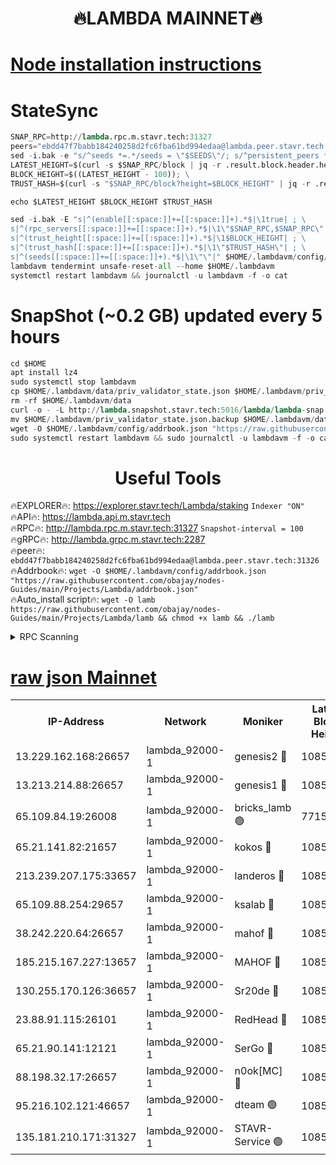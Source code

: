 <h1 align="center"> 🔥LAMBDA MAINNET🔥</h1>


[Node installation instructions](https://github.com/obajay/nodes-Guides/tree/main/Projects/Lambda)
=


# StateSync
```python
SNAP_RPC=http://lambda.rpc.m.stavr.tech:31327
peers="ebdd47f7babb184240258d2fc6fba61bd994edaa@lambda.peer.stavr.tech:31326" 
sed -i.bak -e "s/^seeds *=.*/seeds = \"$SEEDS\"/; s/^persistent_peers *=.*/persistent_peers = \"$PEERS\"/" $HOME/.lambdavm/config/config.toml
LATEST_HEIGHT=$(curl -s $SNAP_RPC/block | jq -r .result.block.header.height); \
BLOCK_HEIGHT=$((LATEST_HEIGHT - 100)); \
TRUST_HASH=$(curl -s "$SNAP_RPC/block?height=$BLOCK_HEIGHT" | jq -r .result.block_id.hash)

echo $LATEST_HEIGHT $BLOCK_HEIGHT $TRUST_HASH

sed -i.bak -E "s|^(enable[[:space:]]+=[[:space:]]+).*$|\1true| ; \
s|^(rpc_servers[[:space:]]+=[[:space:]]+).*$|\1\"$SNAP_RPC,$SNAP_RPC\"| ; \
s|^(trust_height[[:space:]]+=[[:space:]]+).*$|\1$BLOCK_HEIGHT| ; \
s|^(trust_hash[[:space:]]+=[[:space:]]+).*$|\1\"$TRUST_HASH\"| ; \
s|^(seeds[[:space:]]+=[[:space:]]+).*$|\1\"\"|" $HOME/.lambdavm/config/config.toml
lambdavm tendermint unsafe-reset-all --home $HOME/.lambdavm
systemctl restart lambdavm && journalctl -u lambdavm -f -o cat

```
# SnapShot (~0.2 GB) updated every 5 hours
```python
cd $HOME
apt install lz4
sudo systemctl stop lambdavm
cp $HOME/.lambdavm/data/priv_validator_state.json $HOME/.lambdavm/priv_validator_state.json.backup
rm -rf $HOME/.lambdavm/data
curl -o - -L http://lambda.snapshot.stavr.tech:5016/lambda/lambda-snap.tar.lz4 | lz4 -c -d - | tar -x -C $HOME/.lambdavm --strip-components 2
mv $HOME/.lambdavm/priv_validator_state.json.backup $HOME/.lambdavm/data/priv_validator_state.json
wget -O $HOME/.lambdavm/config/addrbook.json "https://raw.githubusercontent.com/obajay/nodes-Guides/main/Projects/Lambda/addrbook.json"
sudo systemctl restart lambdavm && sudo journalctl -u lambdavm -f -o cat
```
 <h1 align="center"> Useful Tools</h1>

🔥EXPLORER🔥:      https://explorer.stavr.tech/Lambda/staking	        `Indexer "ON"` \
🔥API🔥: 			 		 https://lambda.api.m.stavr.tech \
🔥RPC🔥:           http://lambda.rpc.m.stavr.tech:31327	              `Snapshot-interval = 100` \
🔥gRPC🔥:          http://lambda.grpc.m.stavr.tech:2287 \
🔥peer🔥:					 `ebdd47f7babb184240258d2fc6fba61bd994edaa@lambda.peer.stavr.tech:31326` \
🔥Addrbook🔥:    ```wget -O $HOME/.lambdavm/config/addrbook.json "https://raw.githubusercontent.com/obajay/nodes-Guides/main/Projects/Lambda/addrbook.json"``` \
🔥Auto_install script🔥: ```wget -O lamb https://raw.githubusercontent.com/obajay/nodes-Guides/main/Projects/Lambda/lamb && chmod +x lamb && ./lamb```


<details>
<summary>RPC Scanning</summary>

<h2 align="center"> We scan nodes in real time every 4 hours. And we provide the final result of RPC endpoints.
We cannot influence the operation of these nodes in any way. </h2>


```python
If Voting Power is higher than 0 --> then the Node is a validator of the network and may be subject to attack and be a potential threat to the chain.
```
```python
We marked such validators with a red symbol
```

</details>

[raw json Mainnet](https://rpc-check.lambm.stavr.tech/lambm/rpc-lambm-result.json)
=


<table><tr><th>IP-Address</th><th>Network</th><th>Moniker</th><th>Latest Block Height</th><th>Earliest Block Height</th><th>Catching Up</th><th>Tx Index</th><th>Voting Power</th><th>Scan Time</th></tr><tr><td>13.229.162.168:26657</td><td>lambda_92000-1</td><td>genesis2 🔴</td><td>10858710</td><td>1</td><td>False</td><td>on</td><td>16647390</td><td>2023-12-31T09:18:15.161893607UTC</td></tr><tr><td>13.213.214.88:26657</td><td>lambda_92000-1</td><td>genesis1 🔴</td><td>10858712</td><td>1</td><td>False</td><td>on</td><td>107835</td><td>2023-12-31T09:18:19.427954493UTC</td></tr><tr><td>65.109.84.19:26008</td><td>lambda_92000-1</td><td>bricks_lamb 🟢</td><td>7715743</td><td>7581001</td><td>False</td><td>on</td><td>0</td><td>2023-12-31T09:18:28.571019996UTC</td></tr><tr><td>65.21.141.82:21657</td><td>lambda_92000-1</td><td>kokos 🔴</td><td>10858713</td><td>7716001</td><td>False</td><td>off</td><td>546765</td><td>2023-12-31T09:18:21.839715484UTC</td></tr><tr><td>213.239.207.175:33657</td><td>lambda_92000-1</td><td>landeros 🔴</td><td>10858709</td><td>8136001</td><td>False</td><td>off</td><td>1251568</td><td>2023-12-31T09:18:09.470122116UTC</td></tr><tr><td>65.109.88.254:29657</td><td>lambda_92000-1</td><td>ksalab 🔴</td><td>10858714</td><td>8715001</td><td>False</td><td>on</td><td>504892</td><td>2023-12-31T09:18:24.851914496UTC</td></tr><tr><td>38.242.220.64:26657</td><td>lambda_92000-1</td><td>mahof 🔴</td><td>10858708</td><td>10131001</td><td>False</td><td>off</td><td>770350</td><td>2023-12-31T09:18:02.595298162UTC</td></tr><tr><td>185.215.167.227:13657</td><td>lambda_92000-1</td><td>MAHOF 🔴</td><td>10858712</td><td>10134001</td><td>False</td><td>on</td><td>2051510</td><td>2023-12-31T09:18:18.436064543UTC</td></tr><tr><td>130.255.170.126:36657</td><td>lambda_92000-1</td><td>Sr20de 🔴</td><td>10858709</td><td>10715001</td><td>False</td><td>off</td><td>671452</td><td>2023-12-31T09:18:09.887295891UTC</td></tr><tr><td>23.88.91.115:26101</td><td>lambda_92000-1</td><td>RedHead 🔴</td><td>10858709</td><td>10758709</td><td>False</td><td>off</td><td>553202</td><td>2023-12-31T09:18:10.121501793UTC</td></tr><tr><td>65.21.90.141:12121</td><td>lambda_92000-1</td><td>SerGo 🔴</td><td>10858714</td><td>10758714</td><td>False</td><td>off</td><td>10581762</td><td>2023-12-31T09:18:25.193255577UTC</td></tr><tr><td>88.198.32.17:26657</td><td>lambda_92000-1</td><td>n0ok[MC] 🔴</td><td>10858714</td><td>10758714</td><td>False</td><td>off</td><td>1578630</td><td>2023-12-31T09:18:28.202452178UTC</td></tr><tr><td>95.216.102.121:46657</td><td>lambda_92000-1</td><td>dteam 🟢</td><td>10858714</td><td>10848301</td><td>False</td><td>off</td><td>0</td><td>2023-12-31T09:18:24.537049154UTC</td></tr><tr><td>135.181.210.171:31327</td><td>lambda_92000-1</td><td>STAVR-Service 🟢</td><td>10858714</td><td>10854501</td><td>False</td><td>on</td><td>0</td><td>2023-12-31T09:18:24.222070410UTC</td></tr></table>
